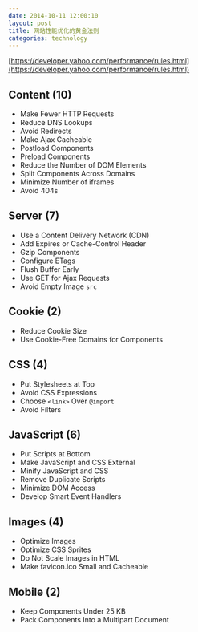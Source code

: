 ```yaml
---
date: 2014-10-11 12:00:10
layout: post
title: 网站性能优化的黄金法则
categories: technology
---
```


[https://developer.yahoo.com/performance/rules.html](https://developer.yahoo.com/performance/rules.html)

## Content (10)

- Make Fewer HTTP Requests
- Reduce DNS Lookups
- Avoid Redirects
- Make Ajax Cacheable
- Postload Components
- Preload Components
- Reduce the Number of DOM Elements
- Split Components Across Domains
- Minimize Number of iframes
- Avoid 404s

## Server (7)

- Use a Content Delivery Network (CDN)
- Add Expires or Cache-Control Header
- Gzip Components
- Configure ETags
- Flush Buffer Early
- Use GET for Ajax Requests
- Avoid Empty Image `src`

## Cookie (2)

- Reduce Cookie Size
- Use Cookie-Free Domains for Components

## CSS (4)

- Put Stylesheets at Top
- Avoid CSS Expressions
- Choose `<link>` Over `@import`
- Avoid Filters

## JavaScript (6)

- Put Scripts at Bottom
- Make JavaScript and CSS External
- Minify JavaScript and CSS
- Remove Duplicate Scripts
- Minimize DOM Access
- Develop Smart Event Handlers

## Images (4)

- Optimize Images
- Optimize CSS Sprites
- Do Not Scale Images in HTML
- Make favicon.ico Small and Cacheable

## Mobile (2)

- Keep Components Under 25 KB
- Pack Components Into a Multipart Document